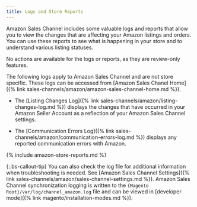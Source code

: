 ```yaml
---
title: Logs and Store Reports
---
```


Amazon Sales Channel includes some valuable logs and reports that allow you to view the changes that are affecting your Amazon listings and orders. You can use these reports to see what is happening in your store and to understand various listing statuses.

No actions are available for the logs or reports, as they are review-only features.

The following logs apply to Amazon Sales Channel and are not store specific. These logs can be accessed from [Amazon Sales Chanel Home]({% link sales-channels/amazon/amazon-sales-channel-home.md %}).

- The [Listing Changes Log]({% link sales-channels/amazon/listing-changes-log.md %}) displays the changes that have occurred in your Amazon Seller Account as a reflection of your Amazon Sales Channel settings.

- The [Communication Errors Log]({% link sales-channels/amazon/communication-errors-log.md %}) displays any reported communication errors with Amazon.

{% include amazon-store-reports.md %}

{:.bs-callout-tip}
You can also check the log file for additional information when troubleshooting is needed. See [Amazon Sales Channel Settings]({% link sales-channels/amazon/sales-channel-settings.md %}). Amazon Sales Channel synchronization logging is written to the `{Magento Root}/var/log/channel_amazon.log` file and can be viewed in [developer mode]({% link magento/installation-modes.md %}).
